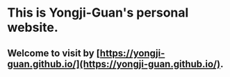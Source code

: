 # This is Yongji-Guan's personal website.
## Welcome to visit by [https://yongji-guan.github.io/](https://yongji-guan.github.io/).
